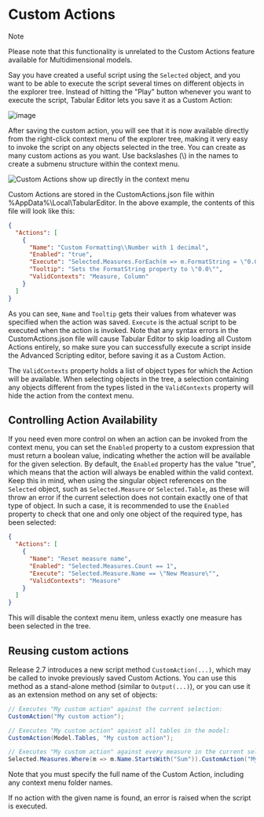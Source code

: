 ﻿# Custom Actions
> [!NOTE]
> Please note that this functionality is unrelated to the Custom Actions feature available for Multidimensional models.

Say you have created a useful script using the `Selected` object, and you want to be able to execute the script several times on different objects in the explorer tree. Instead of hitting the "Play" button whenever you want to execute the script, Tabular Editor lets you save it as a Custom Action:

![image](https://user-images.githubusercontent.com/8976200/33581673-0db35ed0-d952-11e7-90cd-e3164e198865.png)

After saving the custom action, you will see that it is now available directly from the right-click context menu of the explorer tree, making it very easy to invoke the script on any objects selected in the tree. You can create as many custom actions as you want. Use backslashes (\\) in the names to create a submenu structure within the context menu.

![Custom Actions show up directly in the context menu](https://raw.githubusercontent.com/TabularEditor/TabularEditor/master/Documentation/InvokeCustomAction.png)

Custom Actions are stored in the CustomActions.json file within %AppData%\Local\TabularEditor. In the above example, the contents of this file will look like this:

```json
{
  "Actions": [
    {
      "Name": "Custom Formatting\\Number with 1 decimal",
      "Enabled": "true",
      "Execute": "Selected.Measures.ForEach(m => m.FormatString = \"0.0\";",
      "Tooltip": "Sets the FormatString property to \"0.0\"",
      "ValidContexts": "Measure, Column"
    }
  ]
}
```

As you can see, `Name` and `Tooltip` gets their values from whatever was specified when the action was saved. `Execute` is the actual script to be executed when the action is invoked. Note that any syntax errors in the CustomActions.json file will cause Tabular Editor to skip loading all Custom Actions entirely, so make sure you can successfully execute a script inside the Advanced Scripting editor, before saving it as a Custom Action.

The `ValidContexts` property holds a list of object types for which the Action will be available. When selecting objects in the tree, a selection containing any objects different from the types listed in the `ValidContexts` property will hide the action from the context menu.

## Controlling Action Availability
If you need even more control on when an action can be invoked from the context menu, you can set the `Enabled` property to a custom expression that must return a boolean value, indicating whether the action will be available for the given selection. By default, the `Enabled` property has the value "true", which means that the action will always be enabled within the valid context. Keep this in mind, when using the singular object references on the `Selected` object, such as `Selected.Measure` or `Selected.Table`, as these will throw an error if the current selection does not contain exactly one of that type of object. In such a case, it is recommended to use the `Enabled` property to check that one and only one object of the required type, has been selected:

```json
{
  "Actions": [
    {
      "Name": "Reset measure name",
      "Enabled": "Selected.Measures.Count == 1",
      "Execute": "Selected.Measure.Name == \"New Measure\"",
      "ValidContexts": "Measure"
    }
  ]
}
```

This will disable the context menu item, unless exactly one measure has been selected in the tree.

## Reusing custom actions
Release 2.7 introduces a new script method `CustomAction(...)`, which may be called to invoke previously saved Custom Actions. You can use this method as a stand-alone method (similar to `Output(...)`), or you can use it as an extension method on any set of objects:

```csharp
// Executes "My custom action" against the current selection:
CustomAction("My custom action");                

// Executes "My custom action" against all tables in the model:
CustomAction(Model.Tables, "My custom action");

// Executes "My custom action" against every measure in the current selection whose name starts with "Sum":
Selected.Measures.Where(m => m.Name.StartsWith("Sum")).CustomAction("My custom action");
```

Note that you must specify the full name of the Custom Action, including any context menu folder names.

If no action with the given name is found, an error is raised when the script is executed.
